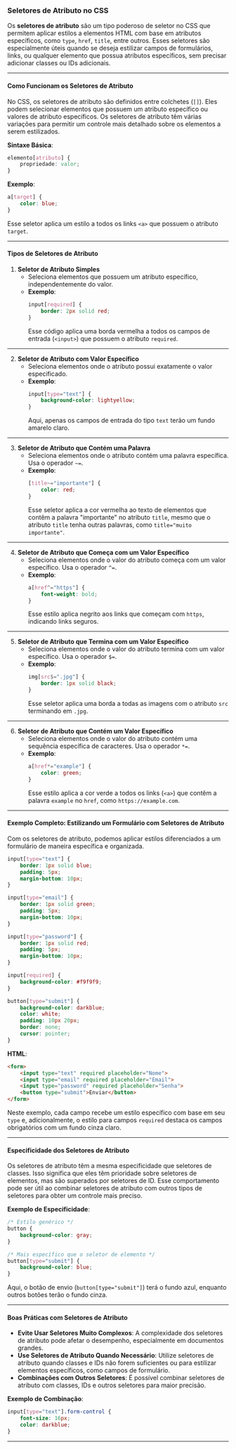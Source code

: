 ### Seletores de Atributo no CSS

Os **seletores de atributo** são um tipo poderoso de seletor no CSS que permitem aplicar estilos a elementos HTML com base em atributos específicos, como `type`, `href`, `title`, entre outros. Esses seletores são especialmente úteis quando se deseja estilizar campos de formulários, links, ou qualquer elemento que possua atributos específicos, sem precisar adicionar classes ou IDs adicionais.

---

#### Como Funcionam os Seletores de Atributo

No CSS, os seletores de atributo são definidos entre colchetes (`[]`). Eles podem selecionar elementos que possuem um atributo específico ou valores de atributo específicos. Os seletores de atributo têm várias variações para permitir um controle mais detalhado sobre os elementos a serem estilizados.

**Sintaxe Básica**:
```css
elemento[atributo] {
    propriedade: valor;
}
```

**Exemplo**:
```css
a[target] {
    color: blue;
}
```
Esse seletor aplica um estilo a todos os links `<a>` que possuem o atributo `target`.

---

#### Tipos de Seletores de Atributo

1. **Seletor de Atributo Simples**
   - Seleciona elementos que possuem um atributo específico, independentemente do valor.
   - **Exemplo**:
     ```css
     input[required] {
         border: 2px solid red;
     }
     ```
     Esse código aplica uma borda vermelha a todos os campos de entrada (`<input>`) que possuem o atributo `required`.

---

2. **Seletor de Atributo com Valor Específico**
   - Seleciona elementos onde o atributo possui exatamente o valor especificado.
   - **Exemplo**:
     ```css
     input[type="text"] {
         background-color: lightyellow;
     }
     ```
     Aqui, apenas os campos de entrada do tipo `text` terão um fundo amarelo claro.

---

3. **Seletor de Atributo que Contém uma Palavra**
   - Seleciona elementos onde o atributo contém uma palavra específica. Usa o operador `~=`.
   - **Exemplo**:
     ```css
     [title~="importante"] {
         color: red;
     }
     ```
     Esse seletor aplica a cor vermelha ao texto de elementos que contêm a palavra "importante" no atributo `title`, mesmo que o atributo `title` tenha outras palavras, como `title="muito importante"`.

---

4. **Seletor de Atributo que Começa com um Valor Específico**
   - Seleciona elementos onde o valor do atributo começa com um valor específico. Usa o operador `^=`.
   - **Exemplo**:
     ```css
     a[href^="https"] {
         font-weight: bold;
     }
     ```
     Esse estilo aplica negrito aos links que começam com `https`, indicando links seguros.

---

5. **Seletor de Atributo que Termina com um Valor Específico**
   - Seleciona elementos onde o valor do atributo termina com um valor específico. Usa o operador `$=`.
   - **Exemplo**:
     ```css
     img[src$=".jpg"] {
         border: 1px solid black;
     }
     ```
     Esse seletor aplica uma borda a todas as imagens com o atributo `src` terminando em `.jpg`.

---

6. **Seletor de Atributo que Contém um Valor Específico**
   - Seleciona elementos onde o valor do atributo contém uma sequência específica de caracteres. Usa o operador `*=`.
   - **Exemplo**:
     ```css
     a[href*="example"] {
         color: green;
     }
     ```
     Esse estilo aplica a cor verde a todos os links (`<a>`) que contêm a palavra `example` no `href`, como `https://example.com`.

---

#### Exemplo Completo: Estilizando um Formulário com Seletores de Atributo

Com os seletores de atributo, podemos aplicar estilos diferenciados a um formulário de maneira específica e organizada.

```css
input[type="text"] {
    border: 1px solid blue;
    padding: 5px;
    margin-bottom: 10px;
}

input[type="email"] {
    border: 1px solid green;
    padding: 5px;
    margin-bottom: 10px;
}

input[type="password"] {
    border: 1px solid red;
    padding: 5px;
    margin-bottom: 10px;
}

input[required] {
    background-color: #f9f9f9;
}

button[type="submit"] {
    background-color: darkblue;
    color: white;
    padding: 10px 20px;
    border: none;
    cursor: pointer;
}
```

**HTML**:
```html
<form>
    <input type="text" required placeholder="Nome">
    <input type="email" required placeholder="Email">
    <input type="password" required placeholder="Senha">
    <button type="submit">Enviar</button>
</form>
```

Neste exemplo, cada campo recebe um estilo específico com base em seu `type` e, adicionalmente, o estilo para campos `required` destaca os campos obrigatórios com um fundo cinza claro.

---

#### Especificidade dos Seletores de Atributo

Os seletores de atributo têm a mesma especificidade que seletores de classes. Isso significa que eles têm prioridade sobre seletores de elementos, mas são superados por seletores de ID. Esse comportamento pode ser útil ao combinar seletores de atributo com outros tipos de seletores para obter um controle mais preciso.

**Exemplo de Especificidade**:
```css
/* Estilo genérico */
button {
    background-color: gray;
}

/* Mais específico que o seletor de elemento */
button[type="submit"] {
    background-color: blue;
}
```

Aqui, o botão de envio (`button[type="submit"]`) terá o fundo azul, enquanto outros botões terão o fundo cinza.

---

#### Boas Práticas com Seletores de Atributo

- **Evite Usar Seletores Muito Complexos**: A complexidade dos seletores de atributo pode afetar o desempenho, especialmente em documentos grandes.
- **Use Seletores de Atributo Quando Necessário**: Utilize seletores de atributo quando classes e IDs não forem suficientes ou para estilizar elementos específicos, como campos de formulário.
- **Combinações com Outros Seletores**: É possível combinar seletores de atributo com classes, IDs e outros seletores para maior precisão.

**Exemplo de Combinação**:
```css
input[type="text"].form-control {
    font-size: 16px;
    color: darkblue;
}
```

---